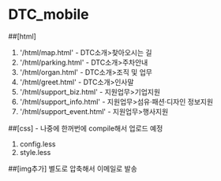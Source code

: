 # DTC_mobile

##[html]
1. '/html/map.html' - DTC소개>찾아오시는 길
2. '/html/parking.html' - DTC소개>주차안내
3. '/html/organ.html' - DTC소개>조직 및 업무
4. '/html/greet.html' - DTC소개>인사말
5. '/html/support_biz.html' - 지원업무>기업지원
6. '/html/support_info.html' - 지원업무>섬유·패션·디자인 정보지원
7. '/html/support_event.html' - 지원업무>행사지원

##[css] - 나중에 한꺼번에 compile해서 업로드 예정
1. config.less
2. style.less

##[img추가]
별도로 압축해서 이메일로 발송


